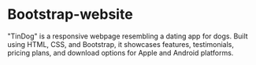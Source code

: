 # Bootstrap-website
"TinDog" is a responsive webpage resembling a dating app for dogs. Built using HTML, CSS, and Bootstrap, it showcases features, testimonials, pricing plans, and download options for Apple and Android platforms.
